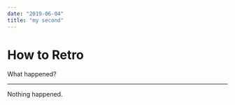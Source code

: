 ```yaml
---
date: "2019-06-04"
title: "my second"
---
```


# How to Retro

What happened?

<!-- Note: Lots of really bad things happened. I blame Karen. -->

---

Nothing happened.
